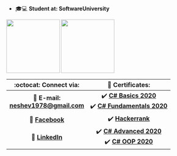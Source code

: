 - 🎓💻 **Student at: SoftwareUniversity**     
      
<div>
  <img height="140" align="left" src="https://github-readme-stats.vercel.app/api?username=NeshoNeshev&count_private=true&true&hide=issues&show_icons=true" />
  <img height="140" src="https://github-readme-stats.vercel.app/api/top-langs/?username=NeshoNeshev&layout=compact" />
</div>

| :octocat: Connect via:   | :scroll: Certificates:   |
| :-:   | :-:   |
| :e-mail: **E-mail:**<br/>**neshev1978@gmail.com**| :heavy_check_mark: [**C# Basics 2020**](https://softuni.bg/Certificates/Details/81412/b0fd4f49)<br/>:heavy_check_mark: [**C# Fundamentals 2020**](https://softuni.bg/Certificates/Details/86270/af5b5441)   |
| :blue_book: [**Facebook**](https://bg-bg.facebook.com/people/%D0%9D%D0%B5%D1%88%D0%BE-%D0%9D%D0%B5%D1%88%D0%B5%D0%B2/100000613655380)| :heavy_check_mark: [**Hackerrank**](https://www.hackerrank.com/certificates/ed43066f9350)   |
| 💼 [**LinkedIn**](https://www.linkedin.com/in/nesho-neshev-a86118200/)| :heavy_check_mark: [**C# Advanced 2020**](https://softuni.bg/Certificates/Details/90347/ca1dbd13)<br/>:heavy_check_mark: [**C# OOP 2020**](https://softuni.bg/Certificates/Details/95790/dac8a3e8)   |
